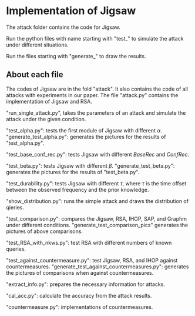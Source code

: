 # Implementation of Jigsaw

The attack folder contains the code for Jigsaw.

Run the python files with name starting with "test_" to simulate the attack under different situations.

Run the files starting with "generate_" to draw the results.

## About each file

The codes of Jigsaw are in the fold "attack". It also contains the code of all attacks with experiments in our paper. The file "attack.py" contains the implementation of Jigsaw and RSA.  

"run_single_attack.py",  takes the parameters of an attack and simulate the attack under the given condition.

"test_alpha.py": tests the first module of Jigsaw with different $\alpha$. "generate_test_alpha.py": generates the pictures for the results of "test_alpha.py".

"test_base_conf_rec.py": tests Jigsaw with different $BaseRec$ and $ConfRec$.

"test_beta.py": tests Jigsaw with different $\beta$. "generate_test_beta.py": generates the pictures for the results of "test_beta.py".

"test_durability.py": tests Jigsaw with different $\tau$, where $\tau$ is the time offset between the observed frequency and the prior knowledge.

"show_distribution.py": runs the simple attack and draws the distribution of qieries.

"test_comparison.py": compares the Jigsaw, RSA, IHOP, SAP, and Graphm under different conditions. "generate_test_comparison_pics" generates the pictures of above comparisons.

"test_RSA_with_nkws.py": test RSA with different numbers of known queries.

"test_against_countermeasure.py": test Jigsaw, RSA, and IHOP against countermeasures. "generate_test_against_countermeasures.py": generates the pictures of comparisons when against countermeasures.



"extract_info.py": prepares the necessary information for attacks.

"cal_acc.py": calculate the accuracy from the attack results.

"countermeasure.py": implementations of countermeasures.


